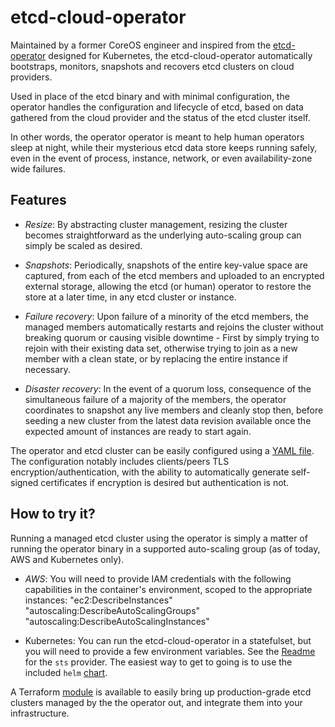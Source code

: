 # etcd-cloud-operator

Maintained by a former CoreOS engineer and inspired from the [etcd-operator]
designed for Kubernetes, the etcd-cloud-operator automatically bootstraps,
monitors, snapshots and recovers etcd clusters on cloud providers.

Used in place of the etcd binary and with minimal configuration, the operator
handles the configuration and lifecycle of etcd, based on data gathered from
the cloud provider and the status of the etcd cluster itself.

In other words, the operator operator is meant to help human operators sleep
at night, while their mysterious etcd data store keeps running safely, even
in the event of process, instance, network, or even availability-zone wide
failures.

## Features

- *Resize*: By abstracting cluster management, resizing the cluster becomes
 straightforward as the underlying auto-scaling group can simply be scaled as
 desired.

- *Snapshots*: Periodically, snapshots of the entire key-value space are
 captured, from each of the etcd members and uploaded to an encrypted external
 storage, allowing the etcd (or human) operator to restore the store at a later
 time, in any etcd cluster or instance.

- *Failure recovery*: Upon failure of a minority of the etcd members, the
 managed members automatically restarts and rejoins the cluster without
 breaking quorum or causing visible downtime - First by simply trying to rejoin
 with their existing data set, otherwise trying to join as a new member with a
 clean state, or by replacing the entire instance if necessary.

- *Disaster recovery*: In the event of a quorum loss, consequence of the
 simultaneous failure of a majority of the members, the operator coordinates
 to snapshot any live members and cleanly stop then, before seeding a new cluster
 from the latest data revision available once the expected amount of instances
 are ready to start again.

The operator and etcd cluster can be easily configured using a [YAML file]. The
configuration notably includes clients/peers TLS encryption/authentication, with
the ability to automatically generate self-signed certificates if encryption
is desired but authentication is not.

## How to try it?

Running a managed etcd cluster using the operator is simply a matter of running
the operator binary in a supported auto-scaling group (as of today, AWS and Kubernetes only).

- *AWS*: You will need to provide IAM credentials with the following capabilities
  in the container's environment, scoped to the appropriate instances:
  "ec2:DescribeInstances"
  "autoscaling:DescribeAutoScalingGroups"
  "autoscaling:DescribeAutoScalingInstances"

- Kubernetes: You can run the etcd-cloud-operator in a statefulset, but you will need to provide a
  few environment variables. See the [Readme](docs/kubernetes/README.md) for the `sts` provider.
  The easiest way to get to going is to use the included `helm` [chart](chart/etcd-cloud-operator).

A Terraform [module] is available to easily bring up production-grade etcd clusters
managed by the the operator out, and integrate them into your infrastructure.

[etcd-operator]: https://github.com/coreos/etcd-operator
[YAML file]: config.example.yaml
[module]: terraform/platforms/aws
